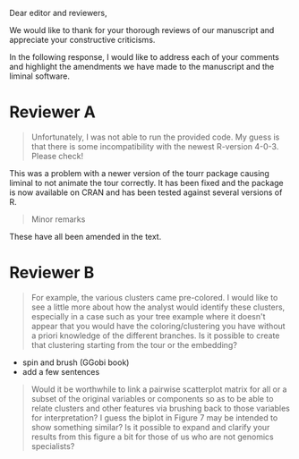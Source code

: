 Dear editor and reviewers,

We would like to thank for your thorough reviews of our manuscript and
appreciate your constructive criticisms.

In the following response, I would like to address each of your comments
and highlight the amendments we have made to the manuscript and the liminal software.

# Reviewer A

> Unfortunately, I was not able to run the provided code. My guess is that there is some incompatibility with the newest R-version 4-0-3. Please check!

This was a problem with a newer version of the tourr package causing liminal
to not animate the tour correctly. It has been fixed and the package is now 
available on CRAN and has been tested against several versions of R.

> Minor remarks 

These have all been amended in the text.


# Reviewer B

> For example, the various clusters came pre-colored.  I would like to see a little more about how the analyst would identify these clusters, especially in a case such as your tree example where it doesn't appear that you would have the coloring/clustering you have without a priori knowledge of the different branches.  Is it possible to create that clustering starting from the tour or the embedding?

- spin and brush (GGobi book)
- add a few sentences



> Would it be worthwhile to link a pairwise scatterplot matrix for all or a subset of the original variables or components so as to be able to relate clusters and other features via brushing back to those variables for interpretation?  I guess the biplot in Figure 7 may be intended to show something similar?  Is it possible to expand and clarify your results from this figure a bit for those of us who are not genomics specialists?


